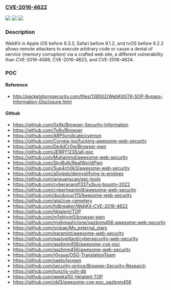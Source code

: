 ### [CVE-2016-4622](https://cve.mitre.org/cgi-bin/cvename.cgi?name=CVE-2016-4622)
![](https://img.shields.io/static/v1?label=Product&message=n%2Fa&color=blue)
![](https://img.shields.io/static/v1?label=Version&message=n%2Fa&color=blue)
![](https://img.shields.io/static/v1?label=Vulnerability&message=n%2Fa&color=brighgreen)

### Description

WebKit in Apple iOS before 9.3.3, Safari before 9.1.2, and tvOS before 9.2.2 allows remote attackers to execute arbitrary code or cause a denial of service (memory corruption) via a crafted web site, a different vulnerability than CVE-2016-4589, CVE-2016-4623, and CVE-2016-4624.

### POC

#### Reference
- http://packetstormsecurity.com/files/138502/WebKitGTK-SOP-Bypass-Information-Disclosure.html

#### Github
- https://github.com/0x9k/Browser-Security-Information
- https://github.com/7o8v/Browser
- https://github.com/ARPSyndicate/cvemon
- https://github.com/Correia-jpv/fucking-awesome-web-security
- https://github.com/De4dCr0w/Browser-pwn
- https://github.com/JERRY123S/all-poc
- https://github.com/Muhammd/awesome-web-security
- https://github.com/SkyBulk/RealWorldPwn
- https://github.com/Sup4ch0k3/awesome-web-security
- https://github.com/a0viedo/demystifying-js-engines
- https://github.com/anquanscan/sec-tools
- https://github.com/cyberanand1337x/bug-bounty-2022
- https://github.com/cyberheartmi9/awesome-web-security
- https://github.com/ducducuc111/Awesome-web-security
- https://github.com/gipi/cve-cemetery
- https://github.com/hdbreaker/WebKit-CVE-2016-4622
- https://github.com/hktalent/TOP
- https://github.com/m1ghtym0/browser-pwn
- https://github.com/mishmashclone/qazbnm456-awesome-web-security
- https://github.com/ocipap/My_external_stars
- https://github.com/paramint/awesome-web-security
- https://github.com/paulveillard/cybersecurity-web-security
- https://github.com/qazbnm456/awesome-cve-poc
- https://github.com/qazbnm456/awesome-web-security
- https://github.com/r0ysue/OSG-TranslationTeam
- https://github.com/saelo/jscpwn
- https://github.com/security-prince/Browser-Security-Research
- https://github.com/tunz/js-vuln-db
- https://github.com/weeka10/-hktalent-TOP
- https://github.com/xbl3/awesome-cve-poc_qazbnm456

